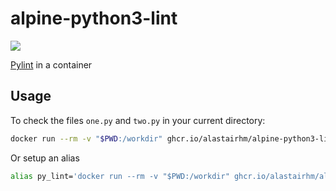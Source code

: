 # alpine-python3-lint

[![](http://dockeri.co/image/alastairhm/alpine-python3-lint)](https://index.docker.io/u/alastairhm/alpine-python3-lint/)

[Pylint](https://www.pylint.org/) in a container

## Usage

To check the files `one.py` and `two.py` in your current directory:

```bash
docker run --rm -v "$PWD:/workdir" ghcr.io/alastairhm/alpine-python3-lint ./one.py ./two.py
```

Or setup an alias

```bash
alias py_lint='docker run --rm -v "$PWD:/workdir" ghcr.io/alastairhm/alpine-python3-lint'
```
